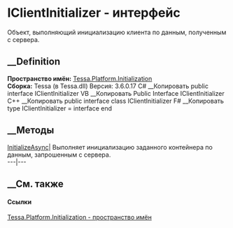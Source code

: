 # IClientInitializer - интерфейс
Объект, выполняющий инициализацию клиента по данным, полученным с сервера.
## __Definition
 **Пространство имён:**
[Tessa.Platform.Initialization](N_Tessa_Platform_Initialization.htm)  
 **Сборка:** Tessa (в Tessa.dll) Версия: 3.6.0.17
C# __Копировать
     public interface IClientInitializer
VB __Копировать
     Public Interface IClientInitializer
C++ __Копировать
     public interface class IClientInitializer
F# __Копировать
     type IClientInitializer = interface end
##  __Методы
[InitializeAsync](M_Tessa_Platform_Initialization_IClientInitializer_InitializeAsync.htm)|
Выполняет инициализацию заданного контейнера по данным, запрошенным с сервера.  
---|---  
##  __См. также
#### Ссылки
[Tessa.Platform.Initialization - пространство
имён](N_Tessa_Platform_Initialization.htm)
